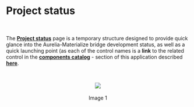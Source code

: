 # Project status
<br>

The **[Project status](#/project-status)** page is a temporary structure designed to provide quick glance into the Aurelia-Materialize bridge development status, as well as a quick launching point (as each of the control names is a **link** to the related control in the **[components catalog](http://aurelia-ui-toolkits.github.io/aurelia-materialize-catalog/#samples)** - section of this application described **[here](#/help/docs/about_this_application/3._components_catalog)**.

<br>

<p align=center>
  <img src="http://i.imgur.com/XbBZp40.png" class="responsive-img"></img>
 <br><br>
Image 1
</p>
